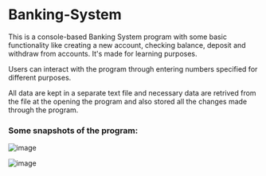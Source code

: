 # Banking-System
This is a console-based Banking System program with some basic functionality like creating a new account, checking balance, deposit and withdraw from accounts. It's made for learning purposes. 

Users can interact with the program through entering numbers specified for different purposes. 

All data are kept in a separate text file and necessary data are retrived from the file at the opening the program and also stored all the changes made through the program.

<b><h3>Some snapshots of the program:</h3></b>

![image](https://user-images.githubusercontent.com/66328924/123994784-8400fb00-d9ef-11eb-8d70-b1ac029fe073.png)

![image](https://user-images.githubusercontent.com/66328924/123994822-90855380-d9ef-11eb-9228-001179b28ae8.png)

